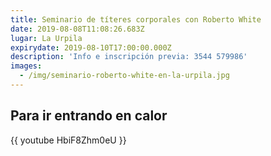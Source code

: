```yaml
---
title: Seminario de títeres corporales con Roberto White
date: 2019-08-08T11:08:26.683Z
lugar: La Urpila
expirydate: 2019-08-10T17:00:00.000Z
description: 'Info e inscripción previa: 3544 579986'
images:
  - /img/seminario-roberto-white-en-la-urpila.jpg
---
```

## Para ir entrando en calor

{{ youtube HbiF8Zhm0eU }}
